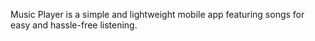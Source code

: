 Music Player is a simple and lightweight mobile app featuring songs for easy and hassle-free listening.

